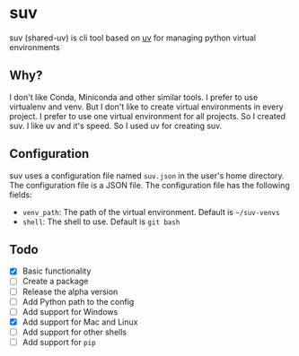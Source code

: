 # suv

suv (shared-uv) is cli tool based on [uv](https://github.com/astral-sh/uv) for managing python virtual environments

## Why?

I don't like Conda, Miniconda and other similar tools. I prefer to use virtualenv and venv. But I don't like to create virtual environments in every project. I prefer to use one virtual environment for all projects. So I created suv. I like uv and it's speed. So I used uv for creating suv.

## Configuration

suv uses a configuration file named `suv.json` in the user's home directory. The configuration file is a JSON file. The configuration file has the following fields:

- `venv_path`: The path of the virtual environment. Default is `~/suv-venvs`
- `shell`: The shell to use. Default is `git bash`

## Todo

- [x] Basic functionality
- [ ] Create a package
- [ ] Release the alpha version
- [ ] Add Python path to the config
- [ ] Add support for Windows
- [x] Add support for Mac and Linux
- [ ] Add support for other shells
- [ ] Add support for `pip`

